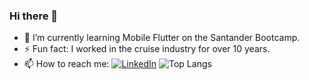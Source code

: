 ### Hi there 👋

- 🌱 I’m currently learning Mobile Flutter on the Santander Bootcamp.
- ⚡ Fun fact: I worked in the cruise industry for over 10 years.
- 📫 How to reach me: [![LinkedIn](https://img.shields.io/badge/LinkedIn-000?style=for-the-badge&logo=linkedin&logoColor=0E76A8)](https://www.linkedin.com/in/taisamorim/)
 ![Top Langs](https://github-readme-stats-git-masterrstaa-rickstaa.vercel.app/api/top-langs/?username=taisramorim&bg_color=000&border_color=30A3DC&title_color=E94D5F&text_color=FFF)


